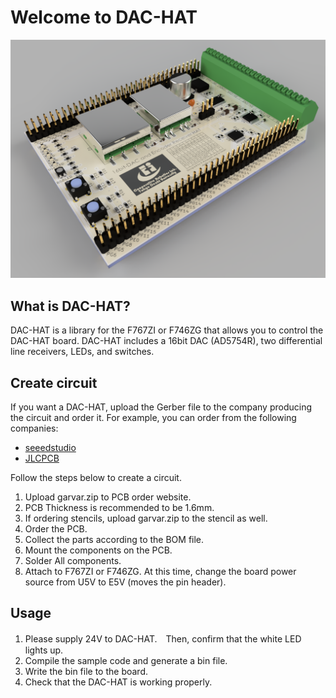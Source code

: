 # Welcome to DAC-HAT
![DAC-HAT](DAC-HAT.png)
## What is DAC-HAT?
DAC-HAT is a library for the F767ZI or F746ZG that allows you to control the DAC-HAT board.
DAC-HAT includes a 16bit DAC (AD5754R), two differential line receivers, LEDs, and switches.


## Create circuit
If you want a DAC-HAT, upload the Gerber file to the company producing the circuit and order it.
For example, you can order from the following companies:
- [seeedstudio](https://www.seeedstudio.com/fusion_pcb.html)
- [JLCPCB](https://cart.jlcpcb.com/quote?orderType=1&stencilLayer=2&stencilWidth=100&stencilLength=100)

Follow the steps below to create a circuit.
1. Upload garvar.zip to PCB order website. 
1. PCB Thickness is recommended to be 1.6mm.
1. If ordering stencils, upload garvar.zip to the stencil as well.
1. Order the PCB.
1. Collect the parts according to the BOM file.
1. Mount the components on the PCB.
1. Solder All components.
1. Attach to F767ZI or F746ZG. At this time, change the board power source from U5V to E5V (moves the pin header).

## Usage
1. Please supply 24V to DAC-HAT.　Then, confirm that the white LED lights up.
1. Compile the sample code and generate a bin file.
1. Write the bin file to the board.
1. Check that the DAC-HAT is working properly.
